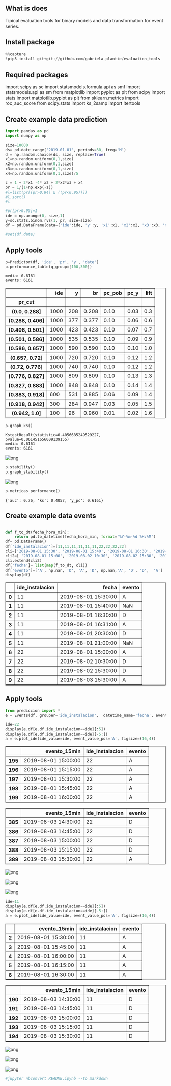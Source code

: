 ## What is does

Tipical evaluation tools for binary models and data transformation for event series.

## Install package


```python
%%capture
!pip3 install git+git://github.com/gabriela-plantie/evaluation_tools
```

## Required packages
import scipy as sc
import statsmodels.formula.api as smf
import statsmodels.api as sm
from matplotlib import pyplot as plt
from scipy import stats
import matplotlib.pyplot as plt
from sklearn.metrics import roc_auc_score
from scipy.stats import ks_2samp
import itertools
## Create example data prediction


```python
import pandas as pd
import numpy as np
```


```python
size=10000
ds= pd.date_range('2019-01-01', periods=30, freq='M')
d = np.random.choice(ds, size, replace=True)
x1=np.random.uniform(0,1,size)
x2=np.random.uniform(0,1,size)
x3=np.random.uniform(0,1,size)
x4=np.random.uniform(0,1,size)/5

z = 1 + 2*x1 -4* x2 + 2*x2*x3 + x4
pr = 1/(1+np.exp(-z))
#l=list(pr[(pr>0.94) & ((pr<0.95))])
#l.sort()
#l

#pr[pr>0.95]=1
ide = np.arange(0, size,1)
y=sc.stats.binom.rvs(1, pr, size=size)
df = pd.DataFrame(data={'ide':ide, 'y':y, 'x1':x1, 'x2':x2, 'x3':x3, 'x4':x4, 'pr':pr, 'date': d})

#set(df.date)
```

## Apply tools


```python
p=Predictor(df, 'ide', 'pr', 'y', 'date')
p.performance_table(q_group=[100,300])
```

    media: 0.6161
    events: 6161





<div>

<table border="1" class="dataframe">
  <thead>
    <tr style="text-align: right;">
      <th></th>
      <th>ide</th>
      <th>y</th>
      <th>br</th>
      <th>pc_pob</th>
      <th>pc_y</th>
      <th>lift</th>
    </tr>
    <tr>
      <th>pr_cut</th>
      <th></th>
      <th></th>
      <th></th>
      <th></th>
      <th></th>
      <th></th>
    </tr>
  </thead>
  <tbody>
    <tr>
      <th>(0.0, 0.288]</th>
      <td>1000</td>
      <td>208</td>
      <td>0.208</td>
      <td>0.10</td>
      <td>0.03</td>
      <td>0.3</td>
    </tr>
    <tr>
      <th>(0.288, 0.406]</th>
      <td>1000</td>
      <td>377</td>
      <td>0.377</td>
      <td>0.10</td>
      <td>0.06</td>
      <td>0.6</td>
    </tr>
    <tr>
      <th>(0.406, 0.501]</th>
      <td>1000</td>
      <td>423</td>
      <td>0.423</td>
      <td>0.10</td>
      <td>0.07</td>
      <td>0.7</td>
    </tr>
    <tr>
      <th>(0.501, 0.586]</th>
      <td>1000</td>
      <td>535</td>
      <td>0.535</td>
      <td>0.10</td>
      <td>0.09</td>
      <td>0.9</td>
    </tr>
    <tr>
      <th>(0.586, 0.657]</th>
      <td>1000</td>
      <td>590</td>
      <td>0.590</td>
      <td>0.10</td>
      <td>0.10</td>
      <td>1.0</td>
    </tr>
    <tr>
      <th>(0.657, 0.72]</th>
      <td>1000</td>
      <td>720</td>
      <td>0.720</td>
      <td>0.10</td>
      <td>0.12</td>
      <td>1.2</td>
    </tr>
    <tr>
      <th>(0.72, 0.776]</th>
      <td>1000</td>
      <td>740</td>
      <td>0.740</td>
      <td>0.10</td>
      <td>0.12</td>
      <td>1.2</td>
    </tr>
    <tr>
      <th>(0.776, 0.827]</th>
      <td>1000</td>
      <td>809</td>
      <td>0.809</td>
      <td>0.10</td>
      <td>0.13</td>
      <td>1.3</td>
    </tr>
    <tr>
      <th>(0.827, 0.883]</th>
      <td>1000</td>
      <td>848</td>
      <td>0.848</td>
      <td>0.10</td>
      <td>0.14</td>
      <td>1.4</td>
    </tr>
    <tr>
      <th>(0.883, 0.918]</th>
      <td>600</td>
      <td>531</td>
      <td>0.885</td>
      <td>0.06</td>
      <td>0.09</td>
      <td>1.4</td>
    </tr>
    <tr>
      <th>(0.918, 0.942]</th>
      <td>300</td>
      <td>284</td>
      <td>0.947</td>
      <td>0.03</td>
      <td>0.05</td>
      <td>1.5</td>
    </tr>
    <tr>
      <th>(0.942, 1.0]</th>
      <td>100</td>
      <td>96</td>
      <td>0.960</td>
      <td>0.01</td>
      <td>0.02</td>
      <td>1.6</td>
    </tr>
  </tbody>
</table>
</div>




```python
p.graph_ks()
```

    KstestResult(statistic=0.4056685249529227, pvalue=0.061451656009139155)
    media: 0.6161
    events: 6161



    
![png](README_files/README_11_1.png)
    



```python
p.stability()
p.graph_stability()
```


    
![png](README_files/README_12_0.png)
    



```python
p.metricas_performance()
```




    {'auc': 0.76, 'ks': 0.4057, 'y_pc': 0.6161}



## Create example data events



```python

def f_to_dt(fecha_hora_min):
    return pd.to_datetime(fecha_hora_min, format='%Y-%m-%d %H:%M')
df= pd.DataFrame()
df['ide_instalacion']=[11,11,11,11,11,11,22,22,22,22]
cli=['2019-08-01 15:30', '2019-08-01 15:40', '2019-08-01 16:30', '2019-08-01 16:31','2019-08-01 20:30','2019-08-01 21:00']
cli2=[ '2019-08-01 15:00', '2019-08-02 10:30', '2019-08-02 15:30', '2019-08-03 15:30']
cli.extend(cli2)
df['fecha']= list(map(f_to_dt, cli))
df['evento']=['A', np.nan, 'D', 'A', 'D', np.nan,'A', 'D', 'D',  'A']
display(df)
```




<div>

<table border="1" class="dataframe">
  <thead>
    <tr style="text-align: right;">
      <th></th>
      <th>ide_instalacion</th>
      <th>fecha</th>
      <th>evento</th>
    </tr>
  </thead>
  <tbody>
    <tr>
      <th>0</th>
      <td>11</td>
      <td>2019-08-01 15:30:00</td>
      <td>A</td>
    </tr>
    <tr>
      <th>1</th>
      <td>11</td>
      <td>2019-08-01 15:40:00</td>
      <td>NaN</td>
    </tr>
    <tr>
      <th>2</th>
      <td>11</td>
      <td>2019-08-01 16:30:00</td>
      <td>D</td>
    </tr>
    <tr>
      <th>3</th>
      <td>11</td>
      <td>2019-08-01 16:31:00</td>
      <td>A</td>
    </tr>
    <tr>
      <th>4</th>
      <td>11</td>
      <td>2019-08-01 20:30:00</td>
      <td>D</td>
    </tr>
    <tr>
      <th>5</th>
      <td>11</td>
      <td>2019-08-01 21:00:00</td>
      <td>NaN</td>
    </tr>
    <tr>
      <th>6</th>
      <td>22</td>
      <td>2019-08-01 15:00:00</td>
      <td>A</td>
    </tr>
    <tr>
      <th>7</th>
      <td>22</td>
      <td>2019-08-02 10:30:00</td>
      <td>D</td>
    </tr>
    <tr>
      <th>8</th>
      <td>22</td>
      <td>2019-08-02 15:30:00</td>
      <td>D</td>
    </tr>
    <tr>
      <th>9</th>
      <td>22</td>
      <td>2019-08-03 15:30:00</td>
      <td>A</td>
    </tr>
  </tbody>
</table>
</div>



## Apply tools
    


```python
from prediccion import *
e = Events(df, grouper='ide_instalacion',  datetime_name='fecha', event_name='evento', every_x_minutes=15)

ide=22
display(e.df[e.df.ide_instalacion==ide][:5])
display(e.df[e.df.ide_instalacion==ide][-5:])
a = e.plot_ide(ide_value=ide, event_value_pos='A', figsize=(16,4))

```


<div>

<table border="1" class="dataframe">
  <thead>
    <tr style="text-align: right;">
      <th></th>
      <th>evento_15min</th>
      <th>ide_instalacion</th>
      <th>evento</th>
    </tr>
  </thead>
  <tbody>
    <tr>
      <th>195</th>
      <td>2019-08-01 15:00:00</td>
      <td>22</td>
      <td>A</td>
    </tr>
    <tr>
      <th>196</th>
      <td>2019-08-01 15:15:00</td>
      <td>22</td>
      <td>A</td>
    </tr>
    <tr>
      <th>197</th>
      <td>2019-08-01 15:30:00</td>
      <td>22</td>
      <td>A</td>
    </tr>
    <tr>
      <th>198</th>
      <td>2019-08-01 15:45:00</td>
      <td>22</td>
      <td>A</td>
    </tr>
    <tr>
      <th>199</th>
      <td>2019-08-01 16:00:00</td>
      <td>22</td>
      <td>A</td>
    </tr>
  </tbody>
</table>
</div>



<div>

<table border="1" class="dataframe">
  <thead>
    <tr style="text-align: right;">
      <th></th>
      <th>evento_15min</th>
      <th>ide_instalacion</th>
      <th>evento</th>
    </tr>
  </thead>
  <tbody>
    <tr>
      <th>385</th>
      <td>2019-08-03 14:30:00</td>
      <td>22</td>
      <td>D</td>
    </tr>
    <tr>
      <th>386</th>
      <td>2019-08-03 14:45:00</td>
      <td>22</td>
      <td>D</td>
    </tr>
    <tr>
      <th>387</th>
      <td>2019-08-03 15:00:00</td>
      <td>22</td>
      <td>D</td>
    </tr>
    <tr>
      <th>388</th>
      <td>2019-08-03 15:15:00</td>
      <td>22</td>
      <td>D</td>
    </tr>
    <tr>
      <th>389</th>
      <td>2019-08-03 15:30:00</td>
      <td>22</td>
      <td>A</td>
    </tr>
  </tbody>
</table>
</div>



    
![png](README_files/README_17_2.png)
    



    
![png](README_files/README_17_3.png)
    



    
![png](README_files/README_17_4.png)
    



```python
ide=11
display(e.df[e.df.ide_instalacion==ide][:5])
display(e.df[e.df.ide_instalacion==ide][-5:])
a = e.plot_ide(ide_value=ide, event_value_pos='A', figsize=(16,4))

```


<div>

<table border="1" class="dataframe">
  <thead>
    <tr style="text-align: right;">
      <th></th>
      <th>evento_15min</th>
      <th>ide_instalacion</th>
      <th>evento</th>
    </tr>
  </thead>
  <tbody>
    <tr>
      <th>2</th>
      <td>2019-08-01 15:30:00</td>
      <td>11</td>
      <td>A</td>
    </tr>
    <tr>
      <th>3</th>
      <td>2019-08-01 15:45:00</td>
      <td>11</td>
      <td>A</td>
    </tr>
    <tr>
      <th>4</th>
      <td>2019-08-01 16:00:00</td>
      <td>11</td>
      <td>A</td>
    </tr>
    <tr>
      <th>5</th>
      <td>2019-08-01 16:15:00</td>
      <td>11</td>
      <td>A</td>
    </tr>
    <tr>
      <th>6</th>
      <td>2019-08-01 16:30:00</td>
      <td>11</td>
      <td>A</td>
    </tr>
  </tbody>
</table>
</div>



<div>

<table border="1" class="dataframe">
  <thead>
    <tr style="text-align: right;">
      <th></th>
      <th>evento_15min</th>
      <th>ide_instalacion</th>
      <th>evento</th>
    </tr>
  </thead>
  <tbody>
    <tr>
      <th>190</th>
      <td>2019-08-03 14:30:00</td>
      <td>11</td>
      <td>D</td>
    </tr>
    <tr>
      <th>191</th>
      <td>2019-08-03 14:45:00</td>
      <td>11</td>
      <td>D</td>
    </tr>
    <tr>
      <th>192</th>
      <td>2019-08-03 15:00:00</td>
      <td>11</td>
      <td>D</td>
    </tr>
    <tr>
      <th>193</th>
      <td>2019-08-03 15:15:00</td>
      <td>11</td>
      <td>D</td>
    </tr>
    <tr>
      <th>194</th>
      <td>2019-08-03 15:30:00</td>
      <td>11</td>
      <td>D</td>
    </tr>
  </tbody>
</table>
</div>



    
![png](README_files/README_18_2.png)
    



    
![png](README_files/README_18_3.png)
    



    
![png](README_files/README_18_4.png)
    



```python
#jupyter nbconvert README.ipynb --to markdown
```
